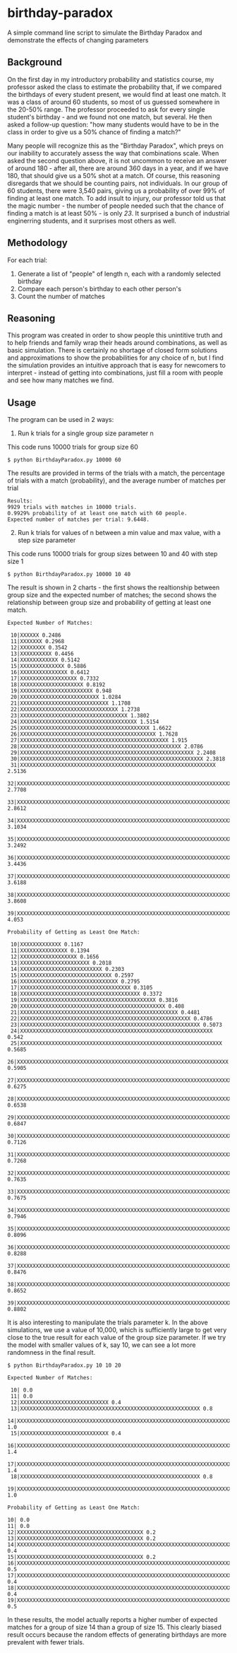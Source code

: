 # birthday-paradox
A simple command line script to simulate the Birthday Paradox and demonstrate the effects of changing parameters


## Background

On the first day in my introductory probability and statistics course, my professor asked the class to estimate the probability that, if we compared the birthdays of every student present, we would find at least one match. It was a class of around 60 students, so most of us guessed somewhere in the 20-50% range. The professor proceeded to ask for every single student's birthday - and we found not one match, but several. He then asked a follow-up question: "how many students would have to be in the class in order to give us a 50% chance of finding a match?" 

Many people will recognize this as the "Birthday Paradox", which preys on our inability to accurately assess the way that combinations scale. When asked the second question above, it is not uncommon to receive an answer of around 180 - after all, there are around 360 days in a year, and if we have 180, that should give us a 50% shot at a match. Of course, this reasoning disregards that we should be counting pairs, not individuals. In our group of 60 students, there were 3,540 pairs, giving us a probability of over 99% of finding at least one match. To add insult to injury, our professor told us that the magic number - the number of people needed such that the chance of finding a match is at least 50% - is only _23_. It surprised a bunch of industrial enginerring students, and it surprises most others as well.

## Methodology

For each trial:
1. Generate a list of "people" of length n, each with a randomly selected birthday
2. Compare each person's birthday to each other person's
3. Count the number of matches

## Reasoning

This program was created in order to show people this unintitive truth and to help friends and family wrap their heads around combinations, as well as basic simulation. There is certainly no shortage of closed form solutions and approximations to show the probabilities for any choice of n, but I find the simulation provides an intuitive approach that is easy for newcomers to interpret - instead of getting into combinations, just fill a room with people and see how many matches we find.

## Usage

The program can be used in 2 ways:

1. Run k trials for a single group size parameter n

This code runs 10000 trials for group size 60

`$ python BirthdayParadox.py 10000 60`

The results are provided in terms of the trials with a match, the percentage of trials with a match (probability), and the average number of matches per trial
```
Results: 
9929 trials with matches in 10000 trials.
0.9929% probability of at least one match with 60 people.
Expected number of matches per trial: 9.6448.
```

2. Run k trials for values of n between a min value and max value, with a step size parameter

This code runs 10000 trials for group sizes between 10 and 40 with step size 1

`$ python BirthdayParadox.py 10000 10 40`

The result is shown in 2 charts - the first shows the realtionship between group size and the expected number of matches; the second shows the relationship between group size and probability of getting at least one match. 

```
Expected Number of Matches:

 10|XXXXXX 0.2486
 11|XXXXXXX 0.2968
 12|XXXXXXXX 0.3542
 13|XXXXXXXXXX 0.4456
 14|XXXXXXXXXXXX 0.5142
 15|XXXXXXXXXXXXXX 0.5886
 16|XXXXXXXXXXXXXXX 0.6412
 17|XXXXXXXXXXXXXXXXXX 0.7332
 18|XXXXXXXXXXXXXXXXXXXX 0.8192
 19|XXXXXXXXXXXXXXXXXXXXXXX 0.948
 20|XXXXXXXXXXXXXXXXXXXXXXXXX 1.0284
 21|XXXXXXXXXXXXXXXXXXXXXXXXXXXX 1.1708
 22|XXXXXXXXXXXXXXXXXXXXXXXXXXXXXXX 1.2738
 23|XXXXXXXXXXXXXXXXXXXXXXXXXXXXXXXXXX 1.3802
 24|XXXXXXXXXXXXXXXXXXXXXXXXXXXXXXXXXXXXX 1.5154
 25|XXXXXXXXXXXXXXXXXXXXXXXXXXXXXXXXXXXXXXXXX 1.6622
 26|XXXXXXXXXXXXXXXXXXXXXXXXXXXXXXXXXXXXXXXXXXX 1.7628
 27|XXXXXXXXXXXXXXXXXXXXXXXXXXXXXXXXXXXXXXXXXXXXXXX 1.915
 28|XXXXXXXXXXXXXXXXXXXXXXXXXXXXXXXXXXXXXXXXXXXXXXXXXXX 2.0786
 29|XXXXXXXXXXXXXXXXXXXXXXXXXXXXXXXXXXXXXXXXXXXXXXXXXXXXXXX 2.2408
 30|XXXXXXXXXXXXXXXXXXXXXXXXXXXXXXXXXXXXXXXXXXXXXXXXXXXXXXXXXX 2.3818
 31|XXXXXXXXXXXXXXXXXXXXXXXXXXXXXXXXXXXXXXXXXXXXXXXXXXXXXXXXXXXXXX 2.5136
 32|XXXXXXXXXXXXXXXXXXXXXXXXXXXXXXXXXXXXXXXXXXXXXXXXXXXXXXXXXXXXXXXXXXXX 2.7708
 33|XXXXXXXXXXXXXXXXXXXXXXXXXXXXXXXXXXXXXXXXXXXXXXXXXXXXXXXXXXXXXXXXXXXXXX 2.8612
 34|XXXXXXXXXXXXXXXXXXXXXXXXXXXXXXXXXXXXXXXXXXXXXXXXXXXXXXXXXXXXXXXXXXXXXXXXXXXX 3.1034
 35|XXXXXXXXXXXXXXXXXXXXXXXXXXXXXXXXXXXXXXXXXXXXXXXXXXXXXXXXXXXXXXXXXXXXXXXXXXXXXXXX 3.2492
 36|XXXXXXXXXXXXXXXXXXXXXXXXXXXXXXXXXXXXXXXXXXXXXXXXXXXXXXXXXXXXXXXXXXXXXXXXXXXXXXXXXXXX 3.4436
 37|XXXXXXXXXXXXXXXXXXXXXXXXXXXXXXXXXXXXXXXXXXXXXXXXXXXXXXXXXXXXXXXXXXXXXXXXXXXXXXXXXXXXXXXXX 3.6188
 38|XXXXXXXXXXXXXXXXXXXXXXXXXXXXXXXXXXXXXXXXXXXXXXXXXXXXXXXXXXXXXXXXXXXXXXXXXXXXXXXXXXXXXXXXXXXXXXX 3.8608
 39|XXXXXXXXXXXXXXXXXXXXXXXXXXXXXXXXXXXXXXXXXXXXXXXXXXXXXXXXXXXXXXXXXXXXXXXXXXXXXXXXXXXXXXXXXXXXXXXXXXXX 4.053
```

```
Probability of Getting as Least One Match:

 10|XXXXXXXXXXXXX 0.1167
 11|XXXXXXXXXXXXXXX 0.1394
 12|XXXXXXXXXXXXXXXXXX 0.1656
 13|XXXXXXXXXXXXXXXXXXXXXX 0.2018
 14|XXXXXXXXXXXXXXXXXXXXXXXXXX 0.2303
 15|XXXXXXXXXXXXXXXXXXXXXXXXXXXXX 0.2597
 16|XXXXXXXXXXXXXXXXXXXXXXXXXXXXXXX 0.2795
 17|XXXXXXXXXXXXXXXXXXXXXXXXXXXXXXXXXXX 0.3105
 18|XXXXXXXXXXXXXXXXXXXXXXXXXXXXXXXXXXXXXX 0.3372
 19|XXXXXXXXXXXXXXXXXXXXXXXXXXXXXXXXXXXXXXXXXXX 0.3816
 20|XXXXXXXXXXXXXXXXXXXXXXXXXXXXXXXXXXXXXXXXXXXXXX 0.408
 21|XXXXXXXXXXXXXXXXXXXXXXXXXXXXXXXXXXXXXXXXXXXXXXXXXX 0.4481
 22|XXXXXXXXXXXXXXXXXXXXXXXXXXXXXXXXXXXXXXXXXXXXXXXXXXXXXX 0.4786
 23|XXXXXXXXXXXXXXXXXXXXXXXXXXXXXXXXXXXXXXXXXXXXXXXXXXXXXXXXX 0.5073
 24|XXXXXXXXXXXXXXXXXXXXXXXXXXXXXXXXXXXXXXXXXXXXXXXXXXXXXXXXXXXXX 0.542
 25|XXXXXXXXXXXXXXXXXXXXXXXXXXXXXXXXXXXXXXXXXXXXXXXXXXXXXXXXXXXXXXXX 0.5685
 26|XXXXXXXXXXXXXXXXXXXXXXXXXXXXXXXXXXXXXXXXXXXXXXXXXXXXXXXXXXXXXXXXXXX 0.5905
 27|XXXXXXXXXXXXXXXXXXXXXXXXXXXXXXXXXXXXXXXXXXXXXXXXXXXXXXXXXXXXXXXXXXXXXXX 0.6275
 28|XXXXXXXXXXXXXXXXXXXXXXXXXXXXXXXXXXXXXXXXXXXXXXXXXXXXXXXXXXXXXXXXXXXXXXXXXX 0.6538
 29|XXXXXXXXXXXXXXXXXXXXXXXXXXXXXXXXXXXXXXXXXXXXXXXXXXXXXXXXXXXXXXXXXXXXXXXXXXXXX 0.6847
 30|XXXXXXXXXXXXXXXXXXXXXXXXXXXXXXXXXXXXXXXXXXXXXXXXXXXXXXXXXXXXXXXXXXXXXXXXXXXXXXXX 0.7126
 31|XXXXXXXXXXXXXXXXXXXXXXXXXXXXXXXXXXXXXXXXXXXXXXXXXXXXXXXXXXXXXXXXXXXXXXXXXXXXXXXXXX 0.7268
 32|XXXXXXXXXXXXXXXXXXXXXXXXXXXXXXXXXXXXXXXXXXXXXXXXXXXXXXXXXXXXXXXXXXXXXXXXXXXXXXXXXXXXXX 0.7635
 33|XXXXXXXXXXXXXXXXXXXXXXXXXXXXXXXXXXXXXXXXXXXXXXXXXXXXXXXXXXXXXXXXXXXXXXXXXXXXXXXXXXXXXXX 0.7675
 34|XXXXXXXXXXXXXXXXXXXXXXXXXXXXXXXXXXXXXXXXXXXXXXXXXXXXXXXXXXXXXXXXXXXXXXXXXXXXXXXXXXXXXXXXXX 0.7946
 35|XXXXXXXXXXXXXXXXXXXXXXXXXXXXXXXXXXXXXXXXXXXXXXXXXXXXXXXXXXXXXXXXXXXXXXXXXXXXXXXXXXXXXXXXXXX 0.8096
 36|XXXXXXXXXXXXXXXXXXXXXXXXXXXXXXXXXXXXXXXXXXXXXXXXXXXXXXXXXXXXXXXXXXXXXXXXXXXXXXXXXXXXXXXXXXXXXX 0.8288
 37|XXXXXXXXXXXXXXXXXXXXXXXXXXXXXXXXXXXXXXXXXXXXXXXXXXXXXXXXXXXXXXXXXXXXXXXXXXXXXXXXXXXXXXXXXXXXXXXX 0.8476
 38|XXXXXXXXXXXXXXXXXXXXXXXXXXXXXXXXXXXXXXXXXXXXXXXXXXXXXXXXXXXXXXXXXXXXXXXXXXXXXXXXXXXXXXXXXXXXXXXXXX 0.8652
 39|XXXXXXXXXXXXXXXXXXXXXXXXXXXXXXXXXXXXXXXXXXXXXXXXXXXXXXXXXXXXXXXXXXXXXXXXXXXXXXXXXXXXXXXXXXXXXXXXXXXX 0.8802
 ```


It is also interesting to manipulate the trials parameter k. In the above simulations, we use a value of 10,000, which is sufficiently large to get very close to the true result for each value of the group size parameter. If we try the model with smaller values of k, say 10, we can see a lot more randomness in the final result.

`$ python BirthdayParadox.py 10 10 20`

```
Expected Number of Matches:

 10| 0.0
 11| 0.0
 12|XXXXXXXXXXXXXXXXXXXXXXXXXXXX 0.4
 13|XXXXXXXXXXXXXXXXXXXXXXXXXXXXXXXXXXXXXXXXXXXXXXXXXXXXXXXXX 0.8
 14|XXXXXXXXXXXXXXXXXXXXXXXXXXXXXXXXXXXXXXXXXXXXXXXXXXXXXXXXXXXXXXXXXXXXXXX 1.0
 15|XXXXXXXXXXXXXXXXXXXXXXXXXXXX 0.4
 16|XXXXXXXXXXXXXXXXXXXXXXXXXXXXXXXXXXXXXXXXXXXXXXXXXXXXXXXXXXXXXXXXXXXXXXXXXXXXXXXXXXXXXXXXXXXXXXXXXXXX 1.4
 17|XXXXXXXXXXXXXXXXXXXXXXXXXXXXXXXXXXXXXXXXXXXXXXXXXXXXXXXXXXXXXXXXXXXXXXXXXXXXXXXXXXXXXXXXXXXXXXXXXXXX 1.4
 18|XXXXXXXXXXXXXXXXXXXXXXXXXXXXXXXXXXXXXXXXXXXXXXXXXXXXXXXXX 0.8
 19|XXXXXXXXXXXXXXXXXXXXXXXXXXXXXXXXXXXXXXXXXXXXXXXXXXXXXXXXXXXXXXXXXXXXXXX 1.0
 ```
 
 ```
 Probability of Getting as Least One Match:

 10| 0.0
 11| 0.0
 12|XXXXXXXXXXXXXXXXXXXXXXXXXXXXXXXXXXXXXXXX 0.2
 13|XXXXXXXXXXXXXXXXXXXXXXXXXXXXXXXXXXXXXXXX 0.2
 14|XXXXXXXXXXXXXXXXXXXXXXXXXXXXXXXXXXXXXXXXXXXXXXXXXXXXXXXXXXXXXXXXXXXXXXXXXXXXXXXX 0.4
 15|XXXXXXXXXXXXXXXXXXXXXXXXXXXXXXXXXXXXXXXX 0.2
 16|XXXXXXXXXXXXXXXXXXXXXXXXXXXXXXXXXXXXXXXXXXXXXXXXXXXXXXXXXXXXXXXXXXXXXXXXXXXXXXXXXXXXXXXXXXXXXXXXXXXX 0.5
 17|XXXXXXXXXXXXXXXXXXXXXXXXXXXXXXXXXXXXXXXXXXXXXXXXXXXXXXXXXXXXXXXXXXXXXXXXXXXXXXXX 0.4
 18|XXXXXXXXXXXXXXXXXXXXXXXXXXXXXXXXXXXXXXXXXXXXXXXXXXXXXXXXXXXXXXXXXXXXXXXXXXXXXXXX 0.4
 19|XXXXXXXXXXXXXXXXXXXXXXXXXXXXXXXXXXXXXXXXXXXXXXXXXXXXXXXXXXXXXXXXXXXXXXXXXXXXXXXXXXXXXXXXXXXXXXXXXXXX 0.5
 ```
 
In these results, the model actually reports a higher number of expected matches for a group of size 14 than a group of size 15. This clearly biased result occurs because the random effects of generating birthdays are more prevalent with fewer trials. 
